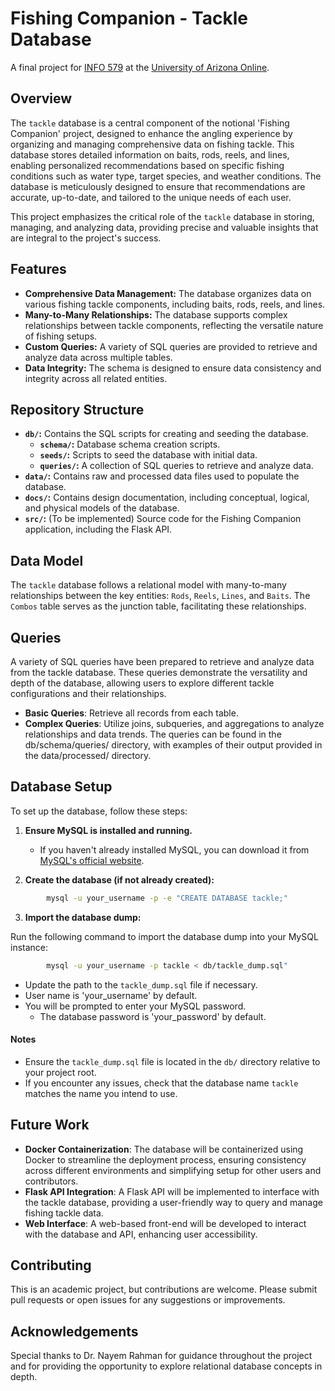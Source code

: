 # Fishing Companion - Tackle Database

A final project for [INFO 579](https://catalog.arizona.edu/courses/0424311) at the [University of Arizona Online](https://online.arizona.edu/programs/graduate).

## Overview

The `tackle` database is a central component of the notional 'Fishing Companion' project, designed to enhance the angling experience by organizing and managing comprehensive data on fishing tackle. This database stores detailed information on baits, rods, reels, and lines, enabling personalized recommendations based on specific fishing conditions such as water type, target species, and weather conditions. The database is meticulously designed to ensure that recommendations are accurate, up-to-date, and tailored to the unique needs of each user.

This project emphasizes the critical role of the `tackle` database in storing, managing, and analyzing data, providing precise and valuable insights that are integral to the project's success.

## Features

- **Comprehensive Data Management:** The database organizes data on various fishing tackle components, including baits, rods, reels, and lines.
- **Many-to-Many Relationships:** The database supports complex relationships between tackle components, reflecting the versatile nature of fishing setups.
- **Custom Queries:** A variety of SQL queries are provided to retrieve and analyze data across multiple tables.
- **Data Integrity:** The schema is designed to ensure data consistency and integrity across all related entities.

## Repository Structure

- **`db/`:** Contains the SQL scripts for creating and seeding the database.
  - **`schema/`:** Database schema creation scripts.
  - **`seeds/`:** Scripts to seed the database with initial data.
  - **`queries/`:** A collection of SQL queries to retrieve and analyze data.
- **`data/`:** Contains raw and processed data files used to populate the database.
- **`docs/`:** Contains design documentation, including conceptual, logical, and physical models of the database.
- **`src/`:** (To be implemented) Source code for the Fishing Companion application, including the Flask API.

## Data Model
The `tackle` database follows a relational model with many-to-many relationships between the key entities: `Rods`, `Reels`, `Lines`, and `Baits`. The `Combos` table serves as the junction table, facilitating these relationships.

## Queries
A variety of SQL queries have been prepared to retrieve and analyze data from the tackle database. These queries demonstrate the versatility and depth of the database, allowing users to explore different tackle configurations and their relationships.

- **Basic Queries**: Retrieve all records from each table.
- **Complex Queries**: Utilize joins, subqueries, and aggregations to analyze relationships and data trends.
The queries can be found in the db/schema/queries/ directory, with examples of their output provided in the data/processed/ directory.

## Database Setup

To set up the database, follow these steps:

1. **Ensure MySQL is installed and running.**
   - If you haven't already installed MySQL, you can download it from [MySQL's official website](https://dev.mysql.com/downloads/).

2. **Create the database (if not already created):**
```bash
        mysql -u your_username -p -e "CREATE DATABASE tackle;"
```

3. **Import the database dump:**

Run the following command to import the database dump into your MySQL instance:

```bash
        mysql -u your_username -p tackle < db/tackle_dump.sql"
```
   - Update the path to the `tackle_dump.sql` file if necessary.
   - User name is 'your_username' by default.
   - You will be prompted to enter your MySQL password.
        - The database password is 'your_password' by default.

#### Notes
- Ensure the `tackle_dump.sql` file is located in the `db/` directory relative to your project root.
- If you encounter any issues, check that the database name `tackle` matches the name you intend to use.

## Future Work

- **Docker Containerization**: The database will be containerized using Docker to streamline the deployment process, ensuring consistency across different environments and simplifying setup for other users and contributors.
- **Flask API Integration**: A Flask API will be implemented to interface with the tackle database, providing a user-friendly way to query and manage fishing tackle data.
- **Web Interface**: A web-based front-end will be developed to interact with the database and API, enhancing user accessibility.

## Contributing

This is an academic project, but contributions are welcome. Please submit pull requests or open issues for any suggestions or improvements.

## Acknowledgements
Special thanks to Dr. Nayem Rahman for guidance throughout the project and for providing the opportunity to explore relational database concepts in depth.

